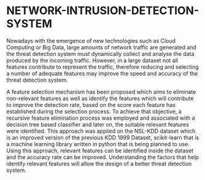 # NETWORK-INTRUSION-DETECTION-SYSTEM
Nowadays with the emergence of new technologies such as Cloud Computing or Big Data, large amounts of network traffic are generated and the threat detection system must dynamically collect and analyse the data produced by the incoming traffic. However, in a large dataset not all features contribute to represent the traffic, therefore reducing and selecting a number of adequate features may improve the speed and accuracy of the threat detection system.

A feature selection mechanism has been proposed which aims to eliminate non-relevant features as well as identify the features which will contribute to improve the detection rate, based on the score each feature has established during the selection process. To achieve that objective, a recursive feature elimination process was employed and associated with a decision tree based classifier and later on, the suitable relevant features were identified. This approach was applied on the NSL-KDD dataset which is an improved version of the previous KDD 1999 Dataset, scikit-learn that is a machine learning library written in python that is being planned to use. Using this approach, relevant features can be identified inside the dataset and the accuracy rate can be improved. Understanding the factors that help identify relevant features will allow the design of a better threat detection system.
